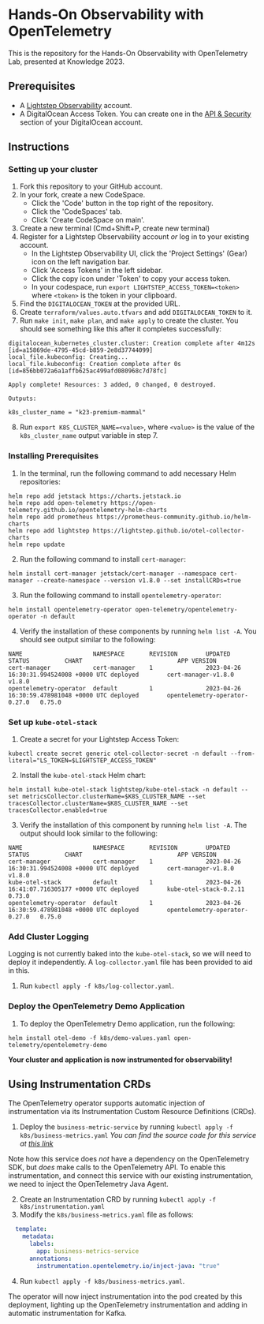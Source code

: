 # Hands-On Observability with OpenTelemetry

This is the repository for the Hands-On Observability with OpenTelemetry Lab,
presented at Knowledge 2023.

## Prerequisites

- A [Lightstep Observability](https://go.lightstep.com/developersignup.html)
  account.
- A DigitalOcean Access Token. You can create one in the
  [API & Security](https://cloud.digitalocean.com/account/api) section of your
  DigitalOcean account.

## Instructions

### Setting up your cluster

1. Fork this repository to your GitHub account.
2. In your fork, create a new CodeSpace.
    - Click the 'Code' button in the top right of the repository.
    - Click the 'CodeSpaces' tab.
    - Click 'Create CodeSpace on main'.
3. Create a new terminal (Cmd+Shift+P, create new terminal)
4. Register for a Lightstep Observability account *or* log in to your existing
   account.
    - In the Lightstep Observability UI, click the 'Project Settings' (Gear) icon
     on the left navigation bar.
    - Click 'Access Tokens' in the left sidebar.
    - Click the copy icon under 'Token' to copy your access token.
    - In your codespace, run `export LIGHTSTEP_ACCESS_TOKEN=<token>` where
      `<token>` is the token in your clipboard.
5. Find the `DIGITALOCEAN_TOKEN` at the provided URL.
6. Create `terraform/values.auto.tfvars` and add `DIGITALOCEAN_TOKEN` to it.
7. Run `make init`, `make plan`, and `make apply` to create the cluster. You
   should see something like this after it completes successfully:
```
digitalocean_kubernetes_cluster.cluster: Creation complete after 4m12s [id=a15869de-4795-45cd-b859-2e8d37744099]
local_file.kubeconfig: Creating...
local_file.kubeconfig: Creation complete after 0s [id=856bb072a6a1affb625ac499afd080968c7d78fc]

Apply complete! Resources: 3 added, 0 changed, 0 destroyed.

Outputs:

k8s_cluster_name = "k23-premium-mammal"
```
8. Run `export K8S_CLUSTER_NAME=<value>`, where `<value>` is the value of the
   `k8s_cluster_name` output variable in step 7.

### Installing Prerequisites

1. In the terminal, run the following command to add necessary Helm
   repositories:
```
helm repo add jetstack https://charts.jetstack.io
helm repo add open-telemetry https://open-telemetry.github.io/opentelemetry-helm-charts
helm repo add prometheus https://prometheus-community.github.io/helm-charts
helm repo add lightstep https://lightstep.github.io/otel-collector-charts
helm repo update
```
2. Run the following command to install `cert-manager`:
```
helm install cert-manager jetstack/cert-manager --namespace cert-manager --create-namespace --version v1.8.0 --set installCRDs=true
```
3. Run the following command to install `opentelemetry-operator`:
```
helm install opentelemetry-operator open-telemetry/opentelemetry-operator -n default
```
4. Verify the installation of these components by running `helm list -A`. You
   should see output similar to the following:
```
NAME                    NAMESPACE       REVISION        UPDATED                                 STATUS          CHART                           APP VERSION
cert-manager            cert-manager    1               2023-04-26 16:30:31.994524008 +0000 UTC deployed        cert-manager-v1.8.0             v1.8.0     
opentelemetry-operator  default         1               2023-04-26 16:30:59.478981048 +0000 UTC deployed        opentelemetry-operator-0.27.0   0.75.0   
```

### Set up `kube-otel-stack`

1. Create a secret for your Lightstep Access Token:
```
kubectl create secret generic otel-collector-secret -n default --from-literal="LS_TOKEN=$LIGHTSTEP_ACCESS_TOKEN"
```
2. Install the `kube-otel-stack` Helm chart:
```
helm install kube-otel-stack lightstep/kube-otel-stack -n default --set metricsCollector.clusterName=$K8S_CLUSTER_NAME --set tracesCollector.clusterName=$K8S_CLUSTER_NAME --set tracesCollector.enabled=true
```
3. Verify the installation of this component by running `helm list -A`. The
   output should look similar to the following:
```
NAME                    NAMESPACE       REVISION        UPDATED                                 STATUS          CHART                           APP VERSION
cert-manager            cert-manager    1               2023-04-26 16:30:31.994524008 +0000 UTC deployed        cert-manager-v1.8.0             v1.8.0     
kube-otel-stack         default         1               2023-04-26 16:41:07.716305177 +0000 UTC deployed        kube-otel-stack-0.2.11          0.73.0     
opentelemetry-operator  default         1               2023-04-26 16:30:59.478981048 +0000 UTC deployed        opentelemetry-operator-0.27.0   0.75.0     
```

### Add Cluster Logging

Logging is not currently baked into the `kube-otel-stack`, so we will need to
deploy it independently. A `log-collector.yaml` file has been provided to aid in
this.

1. Run `kubectl apply -f k8s/log-collector.yaml`.

### Deploy the OpenTelemetry Demo Application

1. To deploy the OpenTelemetry Demo application, run the following:
```
helm install otel-demo -f k8s/demo-values.yaml open-telemetry/opentelemetry-demo
```

**Your cluster and application is now instrumented for observability!**

## Using Instrumentation CRDs

The OpenTelemetry operator supports automatic injection of instrumentation via
its Instrumentation Custom Resource Definitions (CRDs).

1. Deploy the `business-metric-service` by running `kubectl apply -f
   k8s/business-metrics.yaml`
_You can find the source code for this service at [this
link](https://github.com/austinlparker/otel-demo-business-metrics)_

Note how this service does _not_ have a dependency on the OpenTelemetry SDK, but
_does_ make calls to the OpenTelemetry API. To enable this instrumentation, and
connect this service with our existing instrumentation, we need to inject the
OpenTelemetry Java Agent.

2. Create an Instrumentation CRD by running `kubectl apply -f
   k8s/instrumentation.yaml`
3. Modify the `k8s/business-metrics.yaml` file as follows:
``` yaml
  template:
    metadata:
      labels:
        app: business-metrics-service
      annotations:
        instrumentation.opentelemetry.io/inject-java: "true"
```
4. Run `kubectl apply -f k8s/business-metrics.yaml`.

The operator will now inject instrumentation into the pod created by this
deployment, lighting up the OpenTelemetry instrumentation and adding in
automatic instrumentation for Kafka.